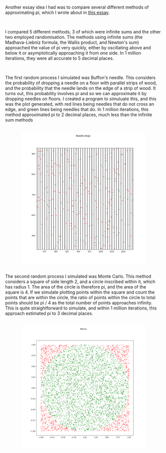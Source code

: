 Another essay idea I had was to compare several different methods of approximating pi, which I wrote about in <u><a href="https://medium.com/@varadkulk123/methods-of-approximating-pi-d61fcb042ad1" target="_blank" rel="noopener noreferrer">this essay</a></u>.

<br>

I compared 5 different methods, 3 of which were infinite sums and the other two employed randomisation. The methods using infinite sums (the Madhava-Liebniz formula, the Wallis product, and Newton's sum) approached the value of pi very quickly, either by oscillating above and below it or asymptotically approaching it from one side. In 1 million iterations, they were all accurate to 5 decimal places.

<br>

The first random process I simulated was Buffon's needle. This considers the probability of dropping a needle on a floor with parallel strips of wood, and the probability that the needle lands on the edge of a strip of wood. It turns out, this probability involves pi and so we can approximate it by dropping needles on floors. I created a program to simuluate this, and this was the plot generated, with red lines being needles that do not cross an edge, and green lines being needles that do. In 1 million iterations, this method approximated pi to 2 decimal places, much less than the infinite sum methods

<br>

<div style="display: flex; justify-content: center;">
    <img src="/media/buffon.png" width="80%">
</div>

<br>

The second random process I simulated was Monte Carlo. This method considers a square of side length 2, and a circle inscribed within it, which has radius 1. The area of the circle is therefore pi, and the area of the square is 4. If we simulate plotting points within the square and count the points that are within the circle, the ratio of points within the circle to total points should be pi / 4 as the total number of points approaches infinity. This is quite straightforward to simulate, and within 1 million iterations, this approach estimated pi to 3 decimal places.

<br>

<div style="display: flex; justify-content: center;">
    <img src="/media/monteCarlo.png" width="80%">
</div>